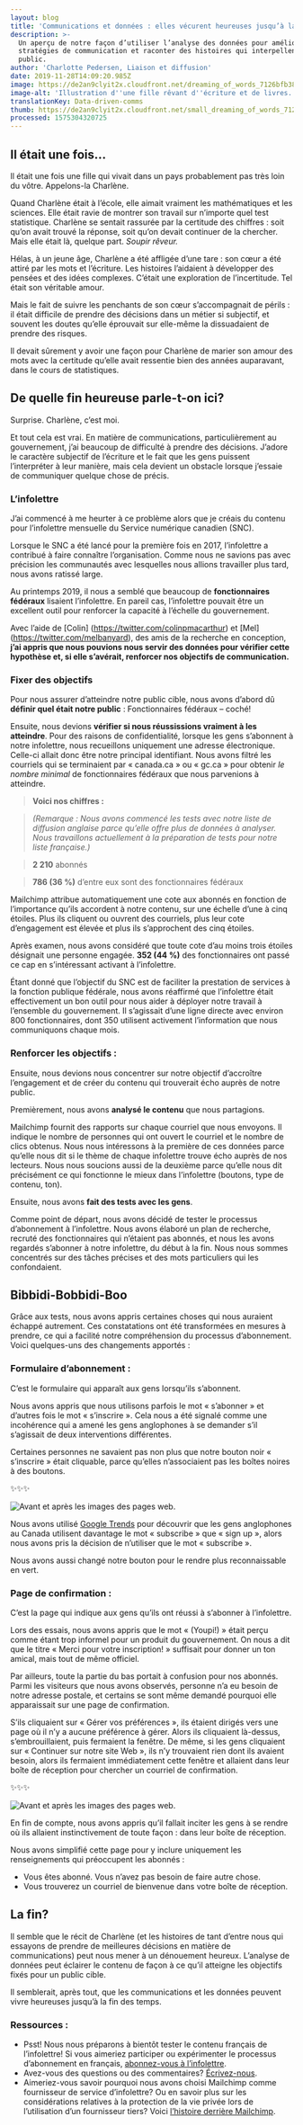 ```yaml
---
layout: blog
title: 'Communications et données : elles vécurent heureuses jusqu’à la fin des temps'
description: >-
  Un aperçu de notre façon d’utiliser l’analyse des données pour améliorer les
  stratégies de communication et raconter des histoires qui interpellent notre
  public.
author: 'Charlotte Pedersen, Liaison et diffusion'
date: 2019-11-28T14:09:20.985Z
image: https://de2an9clyit2x.cloudfront.net/dreaming_of_words_7126bfb389.jpg
image-alt: 'Illustration d''une fille rêvant d''écriture et de livres. '
translationKey: Data-driven-comms
thumb: https://de2an9clyit2x.cloudfront.net/small_dreaming_of_words_7126bfb389.jpg
processed: 1575304320725
---
```

## Il était une fois...

Il était une fois une fille qui vivait dans un pays probablement pas très loin du vôtre. Appelons-la Charlène.  

Quand Charlène était à l’école, elle aimait vraiment les mathématiques et les sciences. Elle était ravie de montrer son travail sur n’importe quel test statistique. Charlène se sentait rassurée par la certitude des chiffres : soit qu’on avait trouvé la réponse, soit qu’on devait continuer de la chercher. Mais elle était là, quelque part. *Soupir rêveur.*

Hélas, à un jeune âge, Charlène a été affligée d’une tare : son cœur a été attiré par les mots et l’écriture. Les histoires l’aidaient à développer des pensées et des idées complexes. C’était une exploration de l’incertitude. Tel était son véritable amour. 

Mais le fait de suivre les penchants de son cœur s’accompagnait de périls : il était difficile de prendre des décisions dans un métier si subjectif, et souvent les doutes qu’elle éprouvait sur elle-même la dissuadaient de prendre des risques. 

Il devait sûrement y avoir une façon pour Charlène de marier son amour des mots avec la certitude qu’elle avait ressentie bien des années auparavant, dans le cours de statistiques.

## De quelle fin heureuse parle-t-on ici?

Surprise. Charlène, c’est moi. 

Et tout cela est vrai. En matière de communications, particulièrement au gouvernement, j’ai beaucoup de difficulté à prendre des décisions. J’adore le caractère subjectif de l’écriture et le fait que les gens puissent l’interpréter à leur manière, mais cela devient un obstacle lorsque j’essaie de communiquer quelque chose de précis.

### L’infolettre

J’ai commencé à me heurter à ce problème alors que je créais du contenu pour l’infolettre mensuelle du Service numérique canadien (SNC). 

Lorsque le SNC a été lancé pour la première fois en 2017, l’infolettre a contribué à faire connaître l’organisation. Comme nous ne savions pas avec précision les communautés avec lesquelles nous allions travailler plus tard, nous avons ratissé large.

Au printemps 2019, il nous a semblé que beaucoup de **fonctionnaires fédéraux** lisaient l’infolettre. En pareil cas, l’infolettre pouvait être un excellent outil pour renforcer la capacité à l’échelle du gouvernement. 

Avec l’aide de [Colin] (https://twitter.com/colinpmacarthur) et [Mel] (https://twitter.com/melbanyard), des amis de la recherche en conception, **j’ai appris que nous pouvions nous servir des données pour vérifier cette hypothèse et, si elle s’avérait, renforcer nos objectifs de communication.** 

### Fixer des objectifs
Pour nous assurer d’atteindre notre public cible, nous avons d’abord dû **définir quel était notre public** : Fonctionnaires fédéraux – coché!

Ensuite, nous devions **vérifier si nous réussissions vraiment à les atteindre**. Pour des raisons de confidentialité, lorsque les gens s’abonnent à notre infolettre, nous recueillons uniquement une adresse électronique. Celle-ci allait donc être notre principal identifiant. Nous avons filtré les courriels qui se terminaient par « canada.ca » ou « gc.ca » pour obtenir *le nombre minimal* de fonctionnaires fédéraux que nous parvenions à atteindre. 

> **Voici nos chiffres :** 

> _(Remarque : Nous avons commencé les tests avec notre liste de diffusion anglaise parce qu’elle offre plus de données à analyser. Nous travaillons actuellement à la préparation de tests pour notre liste française.)_ 

> **2 210** abonnés

> **786 (36 %)** d’entre eux sont des fonctionnaires fédéraux

Mailchimp attribue automatiquement une cote aux abonnés en fonction de l’importance qu’ils accordent à notre contenu, sur une échelle d’une à cinq étoiles. Plus ils cliquent ou ouvrent des courriels, plus leur cote d’engagement est élevée et plus ils s’approchent des cinq étoiles.  

Après examen, nous avons considéré que toute cote d’au moins trois étoiles désignait une personne engagée. **352 (44 %)** des fonctionnaires ont passé ce cap en s’intéressant activant à l’infolettre.

Étant donné que l’objectif du SNC est de faciliter la prestation de services à la fonction publique fédérale, nous avons réaffirmé que l’infolettre était effectivement un bon outil pour nous aider à déployer notre travail à l’ensemble du gouvernement. Il s’agissait d’une ligne directe avec environ 800 fonctionnaires, dont 350 utilisent activement l’information que nous communiquons chaque mois.

### Renforcer les objectifs :
Ensuite, nous devions nous concentrer sur notre objectif d’accroître l’engagement et de créer du contenu qui trouverait écho auprès de notre public. 

Premièrement, nous avons **analysé le contenu** que nous partagions. 

Mailchimp fournit des rapports sur chaque courriel que nous envoyons. Il indique le nombre de personnes qui ont ouvert le courriel et le nombre de clics obtenus. Nous nous intéressons à la première de ces données parce qu’elle nous dit si le thème de chaque infolettre trouve écho auprès de nos lecteurs. Nous nous soucions aussi de la deuxième parce qu’elle nous dit précisément ce qui fonctionne le mieux dans l’infolettre (boutons, type de contenu, ton). 

Ensuite, nous avons **fait des tests avec les gens**. 

Comme point de départ, nous avons décidé de tester le processus d’abonnement à l’infolettre. Nous avons élaboré un plan de recherche, recruté des fonctionnaires qui n’étaient pas abonnés, et nous les avons regardés s’abonner à notre infolettre, du début à la fin. Nous nous sommes concentrés sur des tâches précises et des mots particuliers qui les confondaient. 

## Bibbidi-Bobbidi-Boo

Grâce aux tests, nous avons appris certaines choses qui nous auraient échappé autrement. Ces constatations ont été transformées en mesures à prendre, ce qui a facilité notre compréhension du processus d’abonnement. Voici quelques-uns des changements apportés :

### Formulaire d’abonnement :

C’est le formulaire qui apparaît aux gens lorsqu’ils s’abonnent.

Nous avons appris que nous utilisons parfois le mot « s’abonner » et d’autres fois le mot « s’inscrire ». Cela nous a été signalé comme une incohérence qui a amené les gens anglophones à se demander s’il s’agissait de deux interventions différentes. 

Certaines personnes ne savaient pas non plus que notre bouton noir « s’inscrire » était cliquable, parce qu’elles n’associaient pas les boîtes noires à des boutons. 

✨✨✨

![Avant et après les images des pages web.](https://de2an9clyit2x.cloudfront.net/FR_Newsletter1_080a0d0938.jpg)

Nous avons utilisé [Google Trends](https://trends.google.com/trends/?geo=CA) pour découvrir que les gens anglophones au Canada utilisent davantage le mot « subscribe » que « sign up », alors nous avons pris la décision de n’utiliser que le mot « subscribe ». 

Nous avons aussi changé notre bouton pour le rendre plus reconnaissable en vert.  

### Page de confirmation :

C’est la page qui indique aux gens qu’ils ont réussi à s’abonner à l’infolettre. 

Lors des essais, nous avons appris que le mot « (Youpi!) » était perçu comme étant trop informel pour un produit du gouvernement. On nous a dit que le titre « Merci pour votre inscription! » suffisait pour donner un ton amical, mais tout de même officiel. 

Par ailleurs, toute la partie du bas portait à confusion pour nos abonnés. Parmi les visiteurs que nous avons observés, personne n’a eu besoin de notre adresse postale, et certains se sont même demandé pourquoi elle apparaissait sur une page de confirmation. 

S’ils cliquaient sur « Gérer vos préférences », ils étaient dirigés vers une page où il n’y a aucune préférence à gérer. Alors ils cliquaient là-dessus, s’embrouillaient, puis fermaient la fenêtre. De même, si les gens cliquaient sur « Continuer sur notre site Web », ils n’y trouvaient rien dont ils avaient besoin, alors ils fermaient immédiatement cette fenêtre et allaient dans leur boîte de réception pour chercher un courriel de confirmation. 

✨✨✨

![Avant et après les images des pages web.](https://de2an9clyit2x.cloudfront.net/FR_Newsletter2_a20f92044e.jpg)

En fin de compte, nous avons appris qu’il fallait inciter les gens à se rendre où ils allaient instinctivement de toute façon : dans leur boîte de réception.

Nous avons simplifié cette page pour y inclure uniquement les renseignements qui préoccupent les abonnés :

* Vous êtes abonné. Vous n’avez pas besoin de faire autre chose. 
* Vous trouverez un courriel de bienvenue dans votre boîte de réception. 


## La fin?
Il semble que le récit de Charlène (et les histoires de tant d’entre nous qui essayons de prendre de meilleures décisions en matière de communications) peut nous mener à un dénouement heureux. L’analyse de données peut éclairer le contenu de façon à ce qu’il atteigne les objectifs fixés pour un public cible. 

Il semblerait, après tout, que les communications et les données peuvent vivre heureuses jusqu’à la fin des temps.  

### Ressources :
* Psst! Nous nous préparons à bientôt tester le contenu français de l’infolettre! Si vous aimeriez participer ou expérimenter le processus d’abonnement en français, [abonnez-vous à l’infolettre](https://canada.us15.list-manage.com/subscribe?u=729a207773f7324e217a1d945&id=5fe89f4d28).
* Avez-vous des questions ou des commentaires? [Écrivez-nous](mailto:elise.cossette@tbs-sct.gc.ca).
* Aimeriez-vous savoir pourquoi nous avons choisi Mailchimp comme fournisseur de service d’infolettre? Ou en savoir plus sur les considérations relatives à la protection de la vie privée lors de l’utilisation d’un fournisseur tiers? Voici [l’histoire derrière Mailchimp](https://digital.canada.ca/files/story-behind-mailchimp-fr.docx). 

